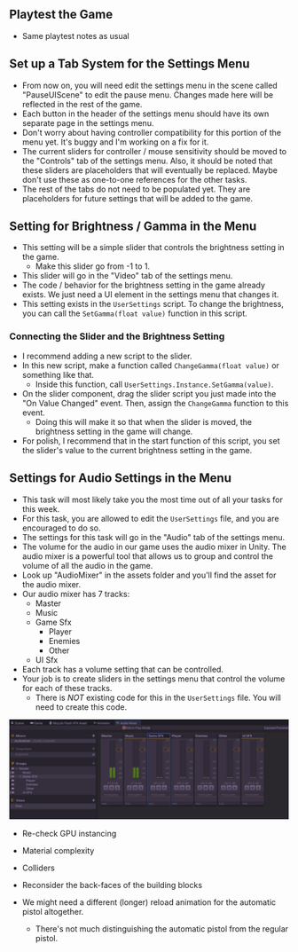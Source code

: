 ## Playtest the Game
- Same playtest notes as usual

## Set up a Tab System for the Settings Menu

- From now on, you will need edit the settings menu in the scene called "PauseUIScene" to edit the pause menu. Changes made here will be reflected in the rest of the game.
- Each button in the header of the settings menu should have its own separate page in the settings menu.
- Don't worry about having controller compatibility for this portion of the menu yet. It's buggy and I'm working on a fix for it.
- The current sliders for controller / mouse sensitivity should be moved to the "Controls" tab of the settings menu. Also, it should be noted that these sliders are placeholders that will eventually be replaced. Maybe don't use these as one-to-one references for the other tasks.
- The rest of the tabs do not need to be populated yet. They are placeholders for future settings that will be added to the game.

## Setting for Brightness / Gamma in the Menu

- This setting will be a simple slider that controls the brightness setting in the game.
	- Make this slider go from -1 to 1.
- This slider will go in the "Video" tab of the settings menu.
- The code / behavior for the brightness setting in the game already exists. We just need a UI element in the settings menu that changes it.
- This setting exists in the `UserSettings` script. To change the brightness, you can call the `SetGamma(float value)` function in this script.

### Connecting the Slider and the Brightness Setting

- I recommend adding a new script to the slider.
- In this new script, make a function called `ChangeGamma(float value)` or something like that.
	- Inside this function, call `UserSettings.Instance.SetGamma(value)`.
- On the slider component, drag the slider script you just made into the "On Value Changed" event. Then, assign the `ChangeGamma` function to this event.
	- Doing this will make it so that when the slider is moved, the brightness setting in the game will change.
- For polish, I recommend that in the start function of this script, you set the slider's value to the current brightness setting in the game.

## Settings for Audio Settings in the Menu

- This task will most likely take you the most time out of all your tasks for this week.
- For this task, you are allowed to edit the `UserSettings` file, and you are encouraged to do so.
- The settings for this task will go in the "Audio" tab of the settings menu.
- The volume for the audio in our game uses the audio mixer in Unity. The audio mixer is a powerful tool that allows us to group and control the volume of all the audio in the game.
- Look up "AudioMixer" in the assets folder and you'll find the asset for the audio mixer.
- Our audio mixer has 7 tracks:
	- Master
	- Music
	- Game Sfx
		- Player
		- Enemies
		- Other
	- UI Sfx
- Each track has a volume setting that can be controlled.
- Your job is to create sliders in the settings menu that control the volume for each of these tracks.
	- There is *NOT* existing code for this in the `UserSettings` file. You will need to create this code.

![](<../../_META/Attachments/Pasted image 20250210182636.png>)

- Re-check GPU instancing
- Material complexity
- Colliders
- Reconsider the back-faces of the building blocks

- We might need a different (longer) reload animation for the automatic pistol altogether.
	- There's not much distinguishing the automatic pistol from the regular pistol.